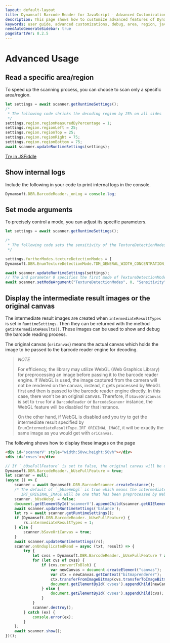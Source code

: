 ```yaml
---
layout: default-layout
title: Dynamsoft Barcode Reader for JavaScript - Advanced Customizations
description: This page shows how to customize advanced features of Dynamsoft Barcode Reader JavaScript SDK.
keywords: user guide, advanced customizations, debug, area, region, javascript, js
needAutoGenerateSidebar: true
pageStartVer: 8.2.5
---
```


# Advanced Usage

## Read a specific area/region

To speed up the scanning process, you can choose to scan only a specific area/region.

```javascript
let settings = await scanner.getRuntimeSettings();
/*
 * The following code shrinks the decoding region by 25% on all sides
 */
settings.region.regionMeasuredByPercentage = 1;
settings.region.regionLeft = 25;
settings.region.regionTop = 25;
settings.region.regionRight = 75;
settings.region.regionBottom = 75;
await scanner.updateRuntimeSettings(settings);
```
[Try in JSFiddle](https://jsfiddle.net/DynamsoftTeam/taykq592/)

## Show internal logs

Include the following in your code to print internal logs in the console.

```javascript
Dynamsoft.DBR.BarcodeReader._onLog = console.log;
```

## Set mode arguments

To precisely control a mode, you can adjust its specific parameters.

```javascript
let settings = await scanner.getRuntimeSettings();

/*
 * The following code sets the sensitivity of the TextureDetectionModes to 9
 */

settings.furtherModes.textureDetectionModes = [            
Dynamsoft.DBR.EnumTextureDetectionMode.TDM_GENERAL_WIDTH_CONCENTRATION, 0, 0, 0, 0, 0, 0, 0];

await scanner.updateRuntimeSettings(settings);
// The 2nd parameter 0 specifies the first mode of TextureDetectionModes, which is "Dynamsoft.DBR.EnumTextureDetectionMode.TDM_GENERAL_WIDTH_CONCENTRATION" in this case.
await scanner.setModeArgument("TextureDetectionModes", 0, "Sensitivity", "9" ); 
```

## Display the intermediate result images or the original canvas

The intermediate result images are created when `intermediateResultTypes` is set in `RuntimeSettings`. Then they can be returned with the method `getIntermediateResults()`. These images can be used to show and debug the barcode reading process. 

The original canvas (`oriCanvas`) means the actual canvas which holds the image to be passed to the barcode reader engine for decoding. 

> *NOTE*
> 
> For efficiency, the library may utilize WebGL (Web Graphics Library) for preprocessing an image before passing it to the barcode reader engine. If WebGL is used, the image captured from the camera will not be rendered on the canvas, instead, it gets processed by WebGL first and then is passed to the barcode reader engine directly. In this case, there won't be an original canvas. Therefore, if `bSaveOriCanvas` is set to `true` for a `BarcodeReader` or `BarcodeScanenr` instance, the WebGL feature will be disabled for that instance.
> 
> On the other hand, if WebGL is disabled and you try to get the intermediate result specified by `EnumIntermediateResultType.IRT_ORIGINAL_IMAGE`, it will be exactly the same image as you would get with `oriCanvas`.

The following shows how to display these images on the page

```html
<div id='scannerV' style="width:50vw;height:50vh"></div>
<div id='cvses'></div>
```

```javascript
// If `_bUseFullFeature` is set to false, the original canvas will be displayed, otherwise, the intermediate result image(s) is displayed
Dynamsoft.DBR.BarcodeReader._bUseFullFeature = true;
let scanner = null;
(async () => {
    scanner = await Dynamsoft.DBR.BarcodeScanner.createInstance();
    /* The default of `_bUseWebgl` is true which means the intermediate result for  
       IRT_ORIGINAL_IMAGE will be one that has been preprocessed by WebGL */ 
    scanner._bUseWebgl = false;
    document.getElementById('scannerV').appendChild(scanner.getUIElement());;
    await scanner.updateRuntimeSettings('balance');
    let rs = await scanner.getRuntimeSettings();
    if (Dynamsoft.DBR.BarcodeReader._bUseFullFeature) {
        rs.intermediateResultTypes = 1;
    } else {
        scanner.bSaveOriCanvas = true;
    }
    await scanner.updateRuntimeSettings(rs);
    scanner.onUnduplicatedRead = async (txt, result) => {
        try {
            let cvss = Dynamsoft.DBR.BarcodeReader._bUseFullFeature ? await scanner.getIntermediateCanvas() : [scanner.oriCanvas];
            for (let cvs of cvss) {
                if (cvs.convertToBlob) {
                    var newCanvas = document.createElement("canvas");
                    var ctx = newCanvas.getContext("bitmaprenderer");
                    ctx.transferFromImageBitmap(cvs.transferToImageBitmap());
                    document.getElementById('cvses').appendChild(newCanvas);
                } else {
                    document.getElementById('cvses').appendChild(cvs);
                }
            }
            scanner.destroy();
        } catch (ex) {
            console.error(ex);
        }
    };
    await scanner.show();
})();
```

